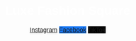 <!DOCTYPE html>
<html lang="ar" dir="rtl">
<head>
<meta charset="UTF-8">
<meta name="viewport" content="width=device-width, initial-scale=1.0">
<title>Luxe Fashion Square</title>
<style>
body {
  font-family: Tahoma, sans-serif;
  text-align: center;
  background: url('shop.jpg') no-repeat center center fixed;
  background-size: cover;
  padding: 40px;
  color: white;
  position: relative;
  min-height: 100vh;
  margin: 0;
}

/* طبقة شفافة فوق الصورة */
body::before {
  content: "";
  position: absolute;
  top: 0;
  left: 0;
  width: 100%;
  height: 100%;
  background: rgba(0,0,0,0.55); /* درجة التعتيم */
  z-index: 0;
}

h1, a {
  position: relative;
  z-index: 1;
  text-shadow: 0 0 8px rgba(0,0,0,0.6);
}

h1 {
  font-size: 36px;
  margin-bottom: 30px;
}

a {
  display: block;
  margin: 16px auto;
  padding: 14px 20px;
  width: 250px;
  text-decoration: none;
  color: white;
  border-radius: 6px;
  font-size: 18px;
  font-weight: bold;
  transition: 0.3s ease;
}

/* ألوان الأزرار */
.instagram { background-color: #E4405F; }
.facebook { background-color: #1877F2; }
.tiktok { background-color: #000000; }

/* تأثير التحويم */
a:hover {
  transform: scale(1.05);
  opacity: 0.9;
}
</style>
</head>

<body>
  <h1>Luxe Fashion Square</h1>
  <a class="instagram" href="https://www.instagram.com">Instagram</a>
  <a class="facebook" href="https://www.facebook.com">Facebook</a>
  <a class="tiktok" href="https://www.tiktok.com">TikTok</a>
</body>
</html>
